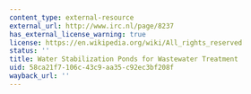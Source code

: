 ```yaml
---
content_type: external-resource
external_url: http://www.irc.nl/page/8237
has_external_license_warning: true
license: https://en.wikipedia.org/wiki/All_rights_reserved
status: ''
title: Water Stabilization Ponds for Wastewater Treatment
uid: 58ca21f7-106c-43c9-aa35-c92ec3bf208f
wayback_url: ''
---
```

